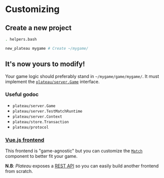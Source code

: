 # Customizing

## Create a new project

```bash
. helpers.bash

new_plateau mygame # Create ~/mygame/
```

## It's now yours to modify!

Your game logic should preferably stand in `~/mygame/game/mygame/`.
It must implement the [`plateau/server.Game`](server/game.go) interface.

### Useful godoc

- `plateau/server.Game`
- `plateau/server.TestMatchRuntime`
- `plateau/server.Context`
- `plateau/store.Transaction`
- `plateau/protocol`

### [Vue.js frontend](vue/plateau)

This frontend is "game-agnostic" but you can customize the [`Match`](vue/plateau/src/components/Core/Match.vue) component to better fit your game.

**N.B**: *Plateau* exposes a [REST API](server/server.go) so you can easily build another frontend from scratch.

